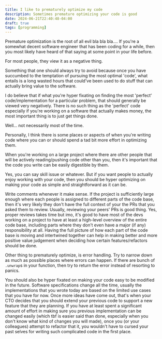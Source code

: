 ```yaml
---
title: I like to prematurely optimize my code
description: Sometimes premature optimizing your code is good
date: 2024-06-21T22:40:48-04:00
draft: true
tags: [programming]
---
```


Premature optimization is the root of all evil bla bla bla.... If you're a somewhat decent software engineer that has been coding for a while, then you most likely have heard of that saying at some point in your life before.

For most people, they view it as a negative thing.

Something that one should always try to avoid because once you have succumbed to the temptation of pursuing the most optimal 'code', what entails is a long wasted hours that could've been used to do stuff that can actually bring value to the software.

I do believe that if what you're hyper fixating on finding the most 'perfect' code/implementation for a particular problem, that should generally be viewed very negatively. There is no such thing as the 'perfect' code especially if you're working on a software that actually makes money, the most important thing is to just get things done.

Well... not necessarily most of the time.

Personally, I think there is some places or aspects of when you're writing code where you can or should spend a tad bit more effort in optimizing them.

When you're working on a large project where there are other people that will be actively reading/pushing code other than you, then it's important that the code you write can be easily digestible by them.

Yes, you can say skill issue or whatever. But if you want people to actually enjoy working with your code, then you should be hyper optimizing on making your code as simple and straightforward as it can be.

Write comments whenever it make sense. If the project is sufficiently large enough where each people is assigned to different parts of the code base, then it's very likely they don't have the full context of your the PRs that you asked them to review. Usually, reviewing your peers' PRs is good thing. Yes, proper reviews takes time but imo, it's good to have most of the devs working on a project to have at least a high-level overview of the entire code base, including parts where they don't even have a major (if any) responsibility at all. Having the full picture of how each part of the code base is moving and intertwined together can help in making better and more positive value judgement when deciding how certain features/refactors should be done.

Other thing to prematurely optimize, is error handling. Try to narrow down as much as possible places where errors can happen. If there are bunch of `.unwrap`s in your function, then try to return the error instead of resorting to panics.

You should also be hyper fixated on making your code easy to be modified in the future. Software specifications change all the time, usually the implementations that you wrote today are based on the limited use cases that you have for now. Once more ideas have come out, that's when your CTO decides that you should extend your previous code to support a new feature that they are planning. If you have at least spent a significant amount of effort in making sure you previous implementation can be changed easily (which tbf is easier said than done, especially when you don't know what kind of changes you will made), once you (or your colleagues) attempt to refactor that it, you wouldn't have to cursed your past selves for writing such complicated code in the first place.
